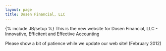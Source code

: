 ```yaml
---
layout: page
title: Dosen Financial, LLC 
---
```

{% include JB/setup %}
This is the new website for Dosen Financial, LLC - Innovative, Efficitent and Effective Accounting

Please show a bit of patience while we update our web site! (February 2012)
